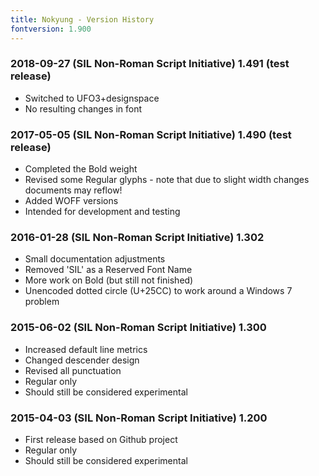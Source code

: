 ```yaml
---
title: Nokyung - Version History
fontversion: 1.900
---
```


### 2018-09-27 (SIL Non-Roman Script Initiative) 1.491 (test release)
- Switched to UFO3+designspace
- No resulting changes in font

### 2017-05-05 (SIL Non-Roman Script Initiative) 1.490 (test release)
- Completed the Bold weight
- Revised some Regular glyphs - note that due to slight width changes documents may reflow!
- Added WOFF versions
- Intended for development and testing

### 2016-01-28 (SIL Non-Roman Script Initiative) 1.302
- Small documentation adjustments
- Removed 'SIL' as a Reserved Font Name
- More work on Bold (but still not finished)
- Unencoded dotted circle (U+25CC) to work around a Windows 7 problem

### 2015-06-02 (SIL Non-Roman Script Initiative) 1.300
- Increased default line metrics
- Changed descender design
- Revised all punctuation
- Regular only
- Should still be considered experimental

### 2015-04-03 (SIL Non-Roman Script Initiative) 1.200
- First release based on Github project
- Regular only
- Should still be considered experimental

